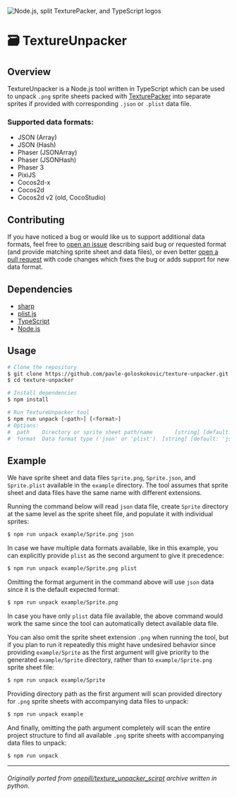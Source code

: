 ![Node.js, split TexturePacker, and TypeScript logos](https://user-images.githubusercontent.com/7340300/207878018-21d96c16-980a-4d96-8c5b-b3c913024dfb.png)

# 🗃️ TextureUnpacker

## Overview

TextureUnpacker is a Node.js tool written in TypeScript which can be used to unpack `.png` sprite sheets packed with [TexturePacker](https://www.codeandweb.com/texturepacker/) into separate sprites if provided with corresponding `.json` or `.plist` data file.

### Supported data formats:

- JSON (Array)
- JSON (Hash)
- Phaser (JSONArray)
- Phaser (JSONHash)
- Phaser 3
- PixiJS
- Cocos2d-x
- Cocos2d
- Cocos2d v2 (old, CocoStudio)

## Contributing

If you have noticed a bug or would like us to support additional data formats, feel free to [open an issue](https://github.com/pavle-goloskokovic/texture-unpacker/issues) describing said bug or requested format (and provide matching sprite sheet and data files), or even better [open a pull request](https://github.com/pavle-goloskokovic/texture-unpacker/pulls) with code changes which fixes the bug or adds support for new data format.

## Dependencies
- [sharp](https://github.com/lovell/sharp)
- [plist.js](https://github.com/TooTallNate/plist.js)
- [TypeScript](https://www.typescriptlang.org/)
- [Node.js](https://nodejs.org/en/)

## Usage

```bash
# Clone the repository
$ git clone https://github.com/pavle-goloskokovic/texture-unpacker.git
$ cd texture-unpacker

# Install dependencies
$ npm install

# Run TextureUnpacker tool
$ npm run unpack [<path>] [<format>]
# Options:
#  path    Directory or sprite sheet path/name       [string] [default: '']
#  format  Data format type ('json' or 'plist')  [string] [default: 'json']
```

## Example

We have sprite sheet and data files `Sprite.png`, `Sprite.json`, and `Sprite.plist` available in the `example` directory. The tool assumes that sprite sheet and data files have the same name with different extensions.

Running the command below will read `json` data file, create `Sprite` directory at the same level as the sprite sheet file, and populate it with individual sprites:

```bash
$ npm run unpack example/Sprite.png json
```

In case we have multiple data formats available, like in this example, you can explicitly provide `plist` as the second argument to give it precedence:

```bash
$ npm run unpack example/Sprite.png plist
```

Omitting the format argument in the command above will use `json` data since it is the default expected format:

```bash
$ npm run unpack example/Sprite.png
```

In case you have only `plist` data file available, the above command would work the same since the tool can automatically detect available data file.

You can also omit the sprite sheet extension `.png` when running the tool, but if you plan to run it repeatedly this might have undesired behavior since providing `example/Sprite` as the first argument will give priority to the generated `example/Sprite` directory, rather than to `example/Sprite.png` sprite sheet file:

```bash
$ npm run unpack example/Sprite
```

Providing directory path as the first argument will scan provided directory for `.png` sprite sheets with accompanying data files to unpack:

```bash
$ npm run unpack example
```

And finally, omitting the path argument completely will scan the entire project structure to find all available `.png` sprite sheets with accompanying data files to unpack:

```bash
$ npm run unpack
```
___
###### Originally ported from [onepill/texture_unpacker_scirpt](https://github.com/onepill/texture_unpacker_scirpt) archive written in python.
